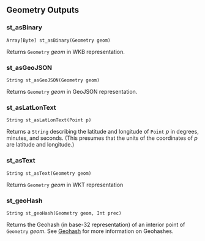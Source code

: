 ## Geometry Outputs

### st_asBinary
`Array[Byte] st_asBinary(Geometry geom)`

Returns `Geometry` _geom_ in WKB representation.

### st_asGeoJSON
`String st_asGeoJSON(Geometry geom)`

Returns `Geometry` _geom_ in GeoJSON representation.

### st_asLatLonText
`String st_asLatLonText(Point p)`

Returns a `String` describing the latitude and longitude of `Point` _p_ in degrees, minutes, and seconds. (This presumes that the units of the coordinates of _p_ are latitude and longitude.)

### st_asText
`String st_asText(Geometry geom)`

Returns `Geometry` _geom_ in WKT representation

### st_geoHash
`String st_geoHash(Geometry geom, Int prec)`

Returns the Geohash (in base-32 representation) of an interior point of `Geometry` _geom_. See [Geohash](https://www.geomesa.org/documentation/stable/user/appendix/utils.html#geohash) for more information on Geohashes.